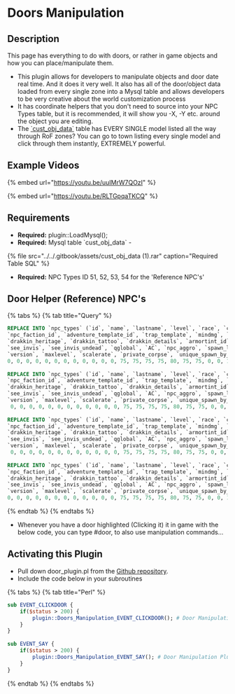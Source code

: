 # Doors Manipulation

## Description

This page has everything to do with doors, or rather in game objects and how you can place/manipulate them.

* This plugin allows for developers to manipulate objects and door date real time. And it does it very well. It also has all of the door/object data loaded from every single zone into a Mysql table and allows developers to be very creative about the world customization process
* It has coordinate helpers that you don't need to source into your NPC Types table, but it is recommended, it will show you -X, -Y etc. around the object you are editing.
* The [\`cust\_obj\_data\`](http://wiki.eqemulator.org/l/wa/files/Doors/cust_obj_data.rar) table has EVERY SINGLE model listed all the way through RoF zones? You can go to town listing every single model and click through them instantly, EXTREMELY powerful.

## **Example Videos**

{% embed url="https://youtu.be/uuIMrW7QOzI" %}

{% embed url="https://youtu.be/RLTGpqaTKCQ" %}

## **Requirements**

* **Required:** plugin::LoadMysql\(\);
* **Required:** Mysql table \`cust\_obj\_data\` - 

{% file src="../../.gitbook/assets/cust\_obj\_data \(1\).rar" caption="Required Table SQL" %}

* **Required:** NPC Types ID 51, 52, 53, 54 for the 'Reference NPC's' 

## **Door Helper \(Reference\) NPC's**

{% tabs %}
{% tab title="Query" %}
```sql
REPLACE INTO `npc_types` (`id`, `name`, `lastname`, `level`, `race`, `class`, `bodytype`, `hp`, `mana`, `gender`, `texture`, `helmtexture`, `size`, `hp_regen_rate`, `mana_regen_rate`, `loottable_id`, `merchant_id`, `alt_currency_id`, `npc_spells_id`,
`npc_faction_id`, `adventure_template_id`, `trap_template`, `mindmg`, `maxdmg`, `attack_count`, `npcspecialattks`, `aggroradius`, `face`, `luclin_hairstyle`, `luclin_haircolor`, `luclin_eyecolor`, `luclin_eyecolor2`, `luclin_beardcolor`, `luclin_beard`,
`drakkin_heritage`, `drakkin_tattoo`, `drakkin_details`, `armortint_id`, `armortint_red`, `armortint_green`, `armortint_blue`, `d_meele_texture1`, `d_meele_texture2`, `prim_melee_type`, `sec_melee_type`, `runspeed`, `MR`, `CR`, `DR`, `FR`, `PR`, `Corrup`,
`see_invis`, `see_invis_undead`, `qglobal`, `AC`, `npc_aggro`, `spawn_limit`, `attack_speed`, `findable`, `STR`, `STA`, `DEX`, `AGI`, `_INT`, `WIS`, `CHA`, `see_hide`, `see_improved_hide`, `trackable`, `isbot`, `exclude`, `ATK`, `Accuracy`, `slow_mitigation`,
`version`, `maxlevel`, `scalerate`, `private_corpse`, `unique_spawn_by_name`, `underwater`, `isquest`, `emoteid`) VALUES (51, '-X', NULL, 1, 127, 1, 11, 31, 0, 0, 0, 0, 7, 0, 0, 0, 0, 0, 0, 0, 0, 0, 0, 0, -1, 'ZiGH', 0, 0, 1, 1, 1, 1, 1, 0, 0, 0, 0, 0, 0, 0, 0, 0, 0, 28, 28, 1.25, 0, 0,
0, 0, 0, 0, 0, 0, 0, 0, 0, 0, 0, 0, 75, 75, 75, 75, 80, 75, 75, 0, 0, 1, 0, 1, 0, 0, 0, 0, 0, 100, 0, 0, 0, 0, 0);
 
REPLACE INTO `npc_types` (`id`, `name`, `lastname`, `level`, `race`, `class`, `bodytype`, `hp`, `mana`, `gender`, `texture`, `helmtexture`, `size`, `hp_regen_rate`, `mana_regen_rate`, `loottable_id`, `merchant_id`, `alt_currency_id`, `npc_spells_id`,
`npc_faction_id`, `adventure_template_id`, `trap_template`, `mindmg`, `maxdmg`, `attack_count`, `npcspecialattks`, `aggroradius`, `face`, `luclin_hairstyle`, `luclin_haircolor`, `luclin_eyecolor`, `luclin_eyecolor2`, `luclin_beardcolor`, `luclin_beard`,
`drakkin_heritage`, `drakkin_tattoo`, `drakkin_details`, `armortint_id`, `armortint_red`, `armortint_green`, `armortint_blue`, `d_meele_texture1`, `d_meele_texture2`, `prim_melee_type`, `sec_melee_type`, `runspeed`, `MR`, `CR`, `DR`, `FR`, `PR`, `Corrup`,
`see_invis`, `see_invis_undead`, `qglobal`, `AC`, `npc_aggro`, `spawn_limit`, `attack_speed`, `findable`, `STR`, `STA`, `DEX`, `AGI`, `_INT`, `WIS`, `CHA`, `see_hide`, `see_improved_hide`, `trackable`, `isbot`, `exclude`, `ATK`, `Accuracy`, `slow_mitigation`,
`version`, `maxlevel`, `scalerate`, `private_corpse`, `unique_spawn_by_name`, `underwater`, `isquest`, `emoteid`) VALUES (52, '+X', NULL, 1, 127, 1, 11, 31, 0, 0, 0, 0, 7, 0, 0, 0, 0, 0, 0, 0, 0, 0, 0, 0, -1, 'ZiGH', 0, 0, 1, 1, 1, 1, 1, 0, 0, 0, 0, 0, 0, 0, 0, 0, 0, 28, 28, 1.25, 0, 0,
 0, 0, 0, 0, 0, 0, 0, 0, 0, 0, 0, 0, 75, 75, 75, 75, 80, 75, 75, 0, 0, 1, 0, 1, 0, 0, 0, 0, 0, 100, 0, 0, 0, 0, 0);
 
REPLACE INTO `npc_types` (`id`, `name`, `lastname`, `level`, `race`, `class`, `bodytype`, `hp`, `mana`, `gender`, `texture`, `helmtexture`, `size`, `hp_regen_rate`, `mana_regen_rate`, `loottable_id`, `merchant_id`, `alt_currency_id`, `npc_spells_id`,
`npc_faction_id`, `adventure_template_id`, `trap_template`, `mindmg`, `maxdmg`, `attack_count`, `npcspecialattks`, `aggroradius`, `face`, `luclin_hairstyle`, `luclin_haircolor`, `luclin_eyecolor`, `luclin_eyecolor2`, `luclin_beardcolor`, `luclin_beard`,
`drakkin_heritage`, `drakkin_tattoo`, `drakkin_details`, `armortint_id`, `armortint_red`, `armortint_green`, `armortint_blue`, `d_meele_texture1`, `d_meele_texture2`, `prim_melee_type`, `sec_melee_type`, `runspeed`, `MR`, `CR`, `DR`, `FR`, `PR`, `Corrup`,
`see_invis`, `see_invis_undead`, `qglobal`, `AC`, `npc_aggro`, `spawn_limit`, `attack_speed`, `findable`, `STR`, `STA`, `DEX`, `AGI`, `_INT`, `WIS`, `CHA`, `see_hide`, `see_improved_hide`, `trackable`, `isbot`, `exclude`, `ATK`, `Accuracy`, `slow_mitigation`,
`version`, `maxlevel`, `scalerate`, `private_corpse`, `unique_spawn_by_name`, `underwater`, `isquest`, `emoteid`) VALUES (53, '-Y', NULL, 1, 127, 1, 11, 31, 0, 0, 0, 0, 7, 0, 0, 0, 0, 0, 0, 0, 0, 0, 0, 0, -1, 'ZiGH', 0, 0, 1, 1, 1, 1, 1, 0, 0, 0, 0, 0, 0, 0, 0, 0, 0, 28, 28, 1.25, 0, 0,
 0, 0, 0, 0, 0, 0, 0, 0, 0, 0, 0, 0, 75, 75, 75, 75, 80, 75, 75, 0, 0, 1, 0, 1, 0, 0, 0, 0, 0, 100, 0, 0, 0, 0, 0);
 
REPLACE INTO `npc_types` (`id`, `name`, `lastname`, `level`, `race`, `class`, `bodytype`, `hp`, `mana`, `gender`, `texture`, `helmtexture`, `size`, `hp_regen_rate`, `mana_regen_rate`, `loottable_id`, `merchant_id`, `alt_currency_id`, `npc_spells_id`,
`npc_faction_id`, `adventure_template_id`, `trap_template`, `mindmg`, `maxdmg`, `attack_count`, `npcspecialattks`, `aggroradius`, `face`, `luclin_hairstyle`, `luclin_haircolor`, `luclin_eyecolor`, `luclin_eyecolor2`, `luclin_beardcolor`, `luclin_beard`,
`drakkin_heritage`, `drakkin_tattoo`, `drakkin_details`, `armortint_id`, `armortint_red`, `armortint_green`, `armortint_blue`, `d_meele_texture1`, `d_meele_texture2`, `prim_melee_type`, `sec_melee_type`, `runspeed`, `MR`, `CR`, `DR`, `FR`, `PR`, `Corrup`,
`see_invis`, `see_invis_undead`, `qglobal`, `AC`, `npc_aggro`, `spawn_limit`, `attack_speed`, `findable`, `STR`, `STA`, `DEX`, `AGI`, `_INT`, `WIS`, `CHA`, `see_hide`, `see_improved_hide`, `trackable`, `isbot`, `exclude`, `ATK`, `Accuracy`, `slow_mitigation`,
`version`, `maxlevel`, `scalerate`, `private_corpse`, `unique_spawn_by_name`, `underwater`, `isquest`, `emoteid`) VALUES (54, '+Y', NULL, 1, 127, 1, 11, 31, 0, 0, 0, 0, 7, 0, 0, 0, 0, 0, 0, 0, 0, 0, 0, 0, -1, 'ZiGH', 0, 0, 1, 1, 1, 1, 1, 0, 0, 0, 0, 0, 0, 0, 0, 0, 0, 28, 28, 1.25, 0, 0,
0, 0, 0, 0, 0, 0, 0, 0, 0, 0, 0, 0, 75, 75, 75, 75, 80, 75, 75, 0, 0, 1, 0, 1, 0, 0, 0, 0, 0, 100, 0, 0, 0, 0, 0);
```
{% endtab %}
{% endtabs %}

* Whenever you have a door highlighted \(Clicking it\) it in game with the below code, you can type \#door, to also use manipulation commands...

## Activating this Plugin

* Pull down door\_plugin.pl from the [Github repository](https://github.com/ProjectEQ/projecteqquests/blob/master/plugins/Doors_Manip.pl).
* Include the code below in your subroutines

{% tabs %}
{% tab title="Perl" %}
```perl
sub EVENT_CLICKDOOR {
    if($status > 200) {
        plugin::Doors_Manipulation_EVENT_CLICKDOOR(); # Door Manipulation Plugin
    }
}
 
sub EVENT_SAY {
    if($status > 200) {
        plugin::Doors_Manipulation_EVENT_SAY(); # Door Manipulation Plugin
    }
}
```
{% endtab %}
{% endtabs %}

